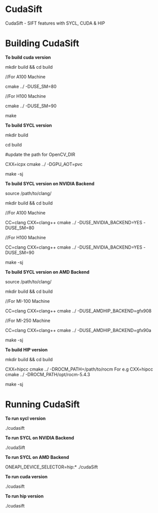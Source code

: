 # CudaSift
CudaSift - SIFT features with SYCL, CUDA & HIP

# Building CudaSift
**To build cuda version**

mkdir build && cd build

//For A100 Machine

cmake ../ -DUSE_SM=80

//For H100 Machine

cmake ../ -DUSE_SM=90

make

**To build SYCL version**

mkdir build

cd build

#update the path for OpenCV_DIR

CXX=icpx cmake ../ -DGPU_AOT=pvc

make -sj

**To build SYCL version on NVIDIA Backend**

source /path/to/clang/

mkdir build && cd build

//For A100 Machine

CC=clang CXX=clang++ cmake ../ -DUSE_NVIDIA_BACKEND=YES -DUSE_SM=80 

//For H100 Machine

CC=clang CXX=clang++ cmake ../ -DUSE_NVIDIA_BACKEND=YES -DUSE_SM=90

make -sj

**To build SYCL version on AMD Backend**

source /path/to/clang/

mkdir build && cd build

//For MI-100 Machine

CC=clang CXX=clang++ cmake ../ -DUSE_AMDHIP_BACKEND=gfx908

//For MI-250 Machine

CC=clang CXX=clang++ cmake ../ -DUSE_AMDHIP_BACKEND=gfx90a

make -sj

**To build HIP version**

mkdir build && cd build

CXX=hipcc cmake ../ -DROCM_PATH=/path/to/rocm 
For e.g CXX=hipcc cmake ../ -DROCM_PATH/opt/rocm-5.4.3

make -sj

# Running CudaSift

**To run sycl version**

./cudasift

**To run SYCL on NVIDIA Backend**

./cudaSift

**To run SYCL on AMD Backend**

ONEAPI_DEVICE_SELECTOR=hip:* ./cudaSift

**To run cuda version**

./cudasift

**To run hip version**

./cudasift

